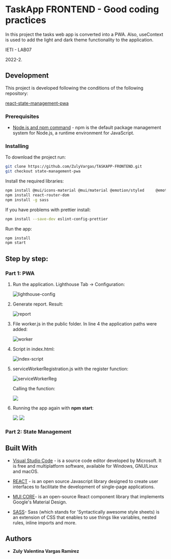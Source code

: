 # TaskApp FRONTEND - Good coding practices

In this project the tasks web app is converted into a PWA. Also, useContext is used to add the light and dark theme functionality to the application.

IETI - LAB07

2022-2.

## Development

This project is developed following the conditions of the following repository:

[ react-state-management-pwa ](https://github.com/CAPJackie/react-state-management-pwa)

### Prerequisites

- [Node.js and npm command](https://docs.npmjs.com/downloading-and-installing-node-js-and-npm) - npm is the default package management system for Node.js, a runtime environment for JavaScript.

### Installing

To download the project run:

```bash
git clone https://github.com/ZulyVargas/TASKAPP-FRONTEND.git
git checkout state-management-pwa
```

Install the required libraries:

```bash
npm install @mui/icons-material @mui/material @emotion/styled     @emotion/react
npm install react-router-dom
npm install -g sass
```

If you have problems with prettier install:

```bash
npm install --save-dev eslint-config-prettier
```

Run the app:

```bash
npm install
npm start
```

## Step by step:

### Part 1: PWA

1. Run the application. Lighthouse Tab -> Configuration:

   ![lighthouse-config](/img/lighthouse-config.png)

2. Generate report. Result:

   ![report](/img/report.png)

3. File worker.js in the public folder. In line 4 the application paths were added:

   ![worker](/img/worker.png)

4. Script in index.html:

   ![index-script](/img/indexhtml.png)

5. serviceWorkerRegistration.js with the register function:

   ![serviceWorkerReg](/img/serviceWorkerReg.png)

   Calling the function:

   ![](/img/registerFunc.png)

6. Running the app again with **npm start**:

   ![](/img/installableOk.png)
   ![](/img/installableOk2.png)

### Part 2: State Management

## Built With

- [Visual Studio Code](https://code.visualstudio.com) - is a source code editor developed by Microsoft. It is free and multiplatform software, available for Windows, GNU/Linux and macOS.
- [REACT](https://es.reactjs.org) - is an open source Javascript library designed to create user interfaces to facilitate the development of single-page applications.

- [MUI CORE](https://mui.com/material-ui/getting-started/overview/)- is an open-source React component library that implements Google's Material Design.

- [SASS](https://sass-lang.com)- Sass (which stands for 'Syntactically awesome style sheets) is an extension of CSS that enables to use things like variables, nested rules, inline imports and more.

## Authors

- **Zuly Valentina Vargas Ramírez**
